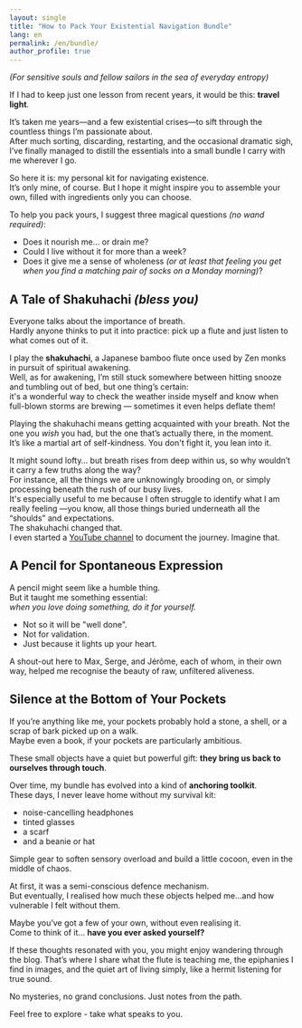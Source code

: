 ```yaml
---
layout: single
title: "How to Pack Your Existential Navigation Bundle"
lang: en
permalink: /en/bundle/
author_profile: true
---
```


*(For sensitive souls and fellow sailors in the sea of everyday entropy)*

If I had to keep just one lesson from recent years, it would be this: **travel light**.

It’s taken me years—and a few existential crises—to sift through the countless things I’m passionate about.  
After much sorting, discarding, restarting, and the occasional dramatic sigh, I’ve finally managed to distill the essentials into a small bundle I carry with me wherever I go.

So here it is: my personal kit for navigating existence.  
It’s only mine, of course. But I hope it might inspire you to assemble your own, filled with ingredients only you can choose.

To help you pack yours, I suggest three magical questions *(no wand required)*:

- Does it nourish me… or drain me?  
- Could I live without it for more than a week?  
- Does it give me a sense of wholeness *(or at least that feeling you get when you find a matching pair of socks on a Monday morning)*?


## A Tale of Shakuhachi *(bless you)*

Everyone talks about the importance of breath.  
Hardly anyone thinks to put it into practice: pick up a flute and just listen to what comes out of it.

I play the **shakuhachi**, a Japanese bamboo flute once used by Zen monks in pursuit of spiritual awakening.  
Well, as for awakening, I’m still stuck somewhere between hitting snooze and tumbling out of bed, but one thing’s certain:  
it's a wonderful way to check the weather inside myself and know when full-blown storms are brewing — sometimes it even helps deflate them!

Playing the shakuhachi means getting acquainted with your breath. Not the one you *wish* you had, but the one that’s actually there, in the moment.  
It’s like a martial art of self-kindness. You don't fight it, you lean into it.

It might sound lofty… but breath rises from deep within us, so why wouldn’t it carry a few truths along the way? <br />
For instance, all the things we are unknowingly brooding on, or simply processing beneath the rush of our busy lives. <br />
It's especially useful to me because I often struggle to identify what I am really feeling —you know, all those things buried underneath all the “shoulds” and expectations. <br />
The shakuhachi changed that. <br />
I even started a [YouTube channel](#) to document the journey. 
Imagine that.

## A Pencil for Spontaneous Expression

A pencil might seem like a humble thing.  
But it taught me something essential:  
*when you love doing something, do it for yourself.*

- Not so it will be "well done".  
- Not for validation.  
- Just because it lights up your heart.

A shout-out here to Max, Serge, and Jérôme, each of whom, in their own way, helped me recognise the beauty of raw, unfiltered aliveness.

## Silence at the Bottom of Your Pockets

If you’re anything like me, your pockets probably hold a stone, a shell, or a scrap of bark picked up on a walk.  
Maybe even a book, if your pockets are particularly ambitious.

These small objects have a quiet but powerful gift: **they bring us back to ourselves through touch**.

Over time, my bundle has evolved into a kind of **anchoring toolkit**.  
These days, I never leave home without my survival kit:

- noise-cancelling headphones  
- tinted glasses  
- a scarf  
- and a beanie or hat

Simple gear to soften sensory overload and build a little cocoon, even in the middle of chaos.

At first, it was a semi-conscious defence mechanism.  
But eventually, I realised how much these objects helped me...and how vulnerable I felt without them.

Maybe you’ve got a few of your own, without even realising it.  
Come to think of it… **have you ever asked yourself?**

If these thoughts resonated with you, you might enjoy wandering through the blog.
That’s where I share what the flute is teaching me, the epiphanies I find in images,
and the quiet art of living simply, like a hermit listening for true sound.

No mysteries, no grand conclusions. Just notes from the path.

Feel free to explore - take what speaks to you.
